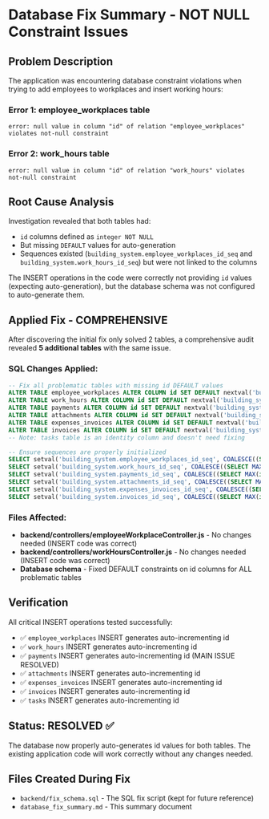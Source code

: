 # Database Fix Summary - NOT NULL Constraint Issues

## Problem Description

The application was encountering database constraint violations when trying to add employees to workplaces and insert working hours:

### Error 1: employee_workplaces table
```
error: null value in column "id" of relation "employee_workplaces" violates not-null constraint
```

### Error 2: work_hours table  
```
error: null value in column "id" of relation "work_hours" violates not-null constraint
```

## Root Cause Analysis

Investigation revealed that both tables had:
- `id` columns defined as `integer NOT NULL` 
- But missing `DEFAULT` values for auto-generation
- Sequences existed (`building_system.employee_workplaces_id_seq` and `building_system.work_hours_id_seq`) but were not linked to the columns

The INSERT operations in the code were correctly not providing `id` values (expecting auto-generation), but the database schema was not configured to auto-generate them.

## Applied Fix - COMPREHENSIVE

After discovering the initial fix only solved 2 tables, a comprehensive audit revealed **5 additional tables** with the same issue. 

### SQL Changes Applied:
```sql
-- Fix all problematic tables with missing id DEFAULT values
ALTER TABLE employee_workplaces ALTER COLUMN id SET DEFAULT nextval('building_system.employee_workplaces_id_seq');
ALTER TABLE work_hours ALTER COLUMN id SET DEFAULT nextval('building_system.work_hours_id_seq');
ALTER TABLE payments ALTER COLUMN id SET DEFAULT nextval('building_system.payments_id_seq');
ALTER TABLE attachments ALTER COLUMN id SET DEFAULT nextval('building_system.attachments_id_seq');
ALTER TABLE expenses_invoices ALTER COLUMN id SET DEFAULT nextval('building_system.expenses_invoices_id_seq');
ALTER TABLE invoices ALTER COLUMN id SET DEFAULT nextval('building_system.invoices_id_seq');
-- Note: tasks table is an identity column and doesn't need fixing

-- Ensure sequences are properly initialized
SELECT setval('building_system.employee_workplaces_id_seq', COALESCE((SELECT MAX(id) FROM employee_workplaces), 1), false);
SELECT setval('building_system.work_hours_id_seq', COALESCE((SELECT MAX(id) FROM work_hours), 1), false);
SELECT setval('building_system.payments_id_seq', COALESCE((SELECT MAX(id) FROM payments), 1), false);
SELECT setval('building_system.attachments_id_seq', COALESCE((SELECT MAX(id) FROM attachments), 1), false);
SELECT setval('building_system.expenses_invoices_id_seq', COALESCE((SELECT MAX(id) FROM expenses_invoices), 1), false);
SELECT setval('building_system.invoices_id_seq', COALESCE((SELECT MAX(id) FROM invoices), 1), false);
```

### Files Affected:
- **backend/controllers/employeeWorkplaceController.js** - No changes needed (INSERT code was correct)
- **backend/controllers/workHoursController.js** - No changes needed (INSERT code was correct)  
- **Database schema** - Fixed DEFAULT constraints on id columns for ALL problematic tables

## Verification

All critical INSERT operations tested successfully:
- ✅ `employee_workplaces` INSERT generates auto-incrementing id
- ✅ `work_hours` INSERT generates auto-incrementing id
- ✅ `payments` INSERT generates auto-incrementing id (MAIN ISSUE RESOLVED)
- ✅ `attachments` INSERT generates auto-incrementing id
- ✅ `expenses_invoices` INSERT generates auto-incrementing id
- ✅ `invoices` INSERT generates auto-incrementing id
- ✅ `tasks` INSERT generates auto-incrementing id

## Status: RESOLVED ✅

The database now properly auto-generates id values for both tables. The existing application code will work correctly without any changes needed.

## Files Created During Fix
- `backend/fix_schema.sql` - The SQL fix script (kept for future reference)
- `database_fix_summary.md` - This summary document